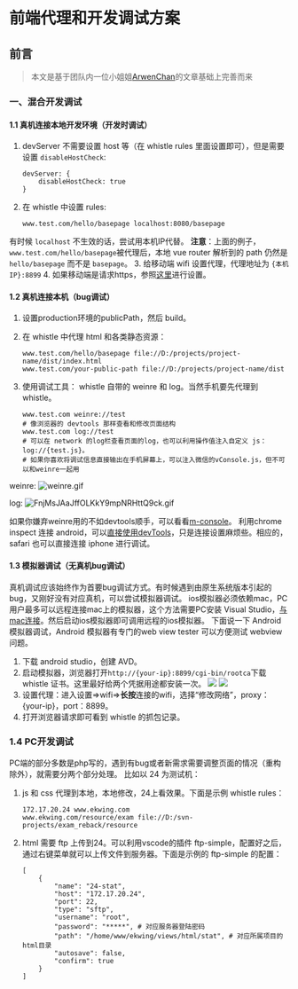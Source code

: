 # 前端代理和开发调试方案

## 前言
> 本文是基于团队内一位小姐姐[ArwenChan](https://github.com/ArwenChan)的文章基础上完善而来

### 一、混合开发调试

#### 1.1 真机连接本地开发环境（开发时调试）
1. devServer 不需要设置 host 等（在 whistle rules 里面设置即可），但是需要设置 `disableHostCheck`:

	```
	devServer: {
		disableHostCheck: true
	}
	```
2. 在 whistle 中设置 rules:

	```
	www.test.com/hello/basepage localhost:8080/basepage
	```
有时候 `localhost` 不生效的话，尝试用本机IP代替。
**注意**：上面的例子，`www.test.com/hello/basepage`被代理后，本地 vue router 解析到的 path 仍然是 `hello/basepage` 而不是 `basepage`。
3. 给移动端 wifi 设置代理，代理地址为 `{本机IP}:8899`
4. 如果移动端是请求https，参照[这里](http://wproxy.org/whistle/webui/https.html)进行设置。

#### 1.2 真机连接本机（bug调试）
1. 设置production环境的publicPath，然后 build。
2. 在 whistle 中代理 html 和各类静态资源：
	```
	www.test.com/hello/basepage file://D:/projects/project-name/dist/index.html
	www.test.com/your-public-path file://D:/projects/project-name/dist
	```
3. 使用调试工具：
whistle 自带的 weinre 和 log。当然手机要先代理到 whistle。

	```
	www.test.com weinre://test   
	# 像浏览器的 devtools 那样查看和修改页面结构
	www.test.com log://test  
	# 可以在 network 的log栏查看页面的log，也可以利用操作值注入自定义 js： log://{test.js}。
	# 如果你喜欢将调试信息直接输出在手机屏幕上，可以注入微信的vConsole.js，但不可以和weinre一起用
	```

weinre:
![weinre.gif](https://i.loli.net/2019/03/05/5c7e17185389c.gif)

log: 
![FnjMsJAaJffOLKkY9mpNRHttQ9ck.gif](https://i.loli.net/2019/03/05/5c7e187bcb803.gif)

如果你嫌弃weinre用的不如devtools顺手，可以看看[m-console](https://github.com/fwon/m-console)。
利用chrome inspect 连接 android，可以[直接使用devTools](https://developers.google.com/web/tools/chrome-devtools/remote-debugging/)，只是连接设置麻烦些。相应的，safari 也可以直接连接 iphone 进行调试。

#### 1.3 模拟器调试（无真机bug调试）
真机调试应该始终作为首要bug调试方式。有时候遇到由原生系统版本引起的bug，又刚好没有对应真机，可以尝试模拟器调试。
ios模拟器必须依赖mac，PC用户最多可以远程连接mac上的模拟器，这个方法需要PC安装 Visual Studio，[与mac连接](https://docs.microsoft.com/zh-cn/xamarin/ios/get-started/installation/windows/connecting-to-mac/)。然后启动ios模拟器即可调用远程的ios模拟器。
下面说一下 Android 模拟器调试，Android 模拟器有专门的web view tester 可以方便测试 webview问题。
1. 下载 android studio，创建 AVD。
2. 启动模拟器，浏览器打开`http://{your-ip}:8899/cgi-bin/rootca`下载 whistle 证书。这里最好给两个凭据用途都安装一次。
![](https://pic4.zhimg.com/80/v2-5c2ccce4307c8e98f3bfbd568a3755af_hd.jpg)
![](https://pic4.zhimg.com/80/v2-a644a5ab6dd23671c4b929a727d6748f_hd.jpg)
3. 设置代理：进入设置=>wifi=>**长按**连接的wifi，选择“修改网络”，proxy：{your-ip}，port：8899。
4. 打开浏览器请求即可看到 whistle 的抓包记录。

### 1.4 PC开发调试
PC端的部分多数是php写的，遇到有bug或者新需求需要调整页面的情况（重构除外），就需要分两个部分处理。
比如以 24 为测试机：
1. js 和 css 代理到本地，本地修改，24上看效果。下面是示例 whistle rules：

	```
	172.17.20.24 www.ekwing.com
	www.ekwing.com/resource/exam file://D:/svn-projects/exam_reback/resource
	```
2. html 需要 ftp 上传到24。可以利用vscode的插件 ftp-simple，配置好之后，通过右键菜单就可以上传文件到服务器。下面是示例的 ftp-simple 的配置：

	```
	[
		{
			"name": "24-stat",
			"host": "172.17.20.24",
			"port": 22,
			"type": "sftp",
			"username": "root",
			"password": "*****", # 对应服务器登陆密码
			"path": "/home/www/ekwing/views/html/stat", # 对应所属项目的html目录
			"autosave": false,
			"confirm": true
		}
	]
	```